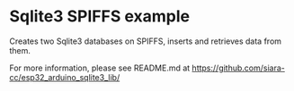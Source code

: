# Sqlite3 SPIFFS example

Creates two Sqlite3 databases on SPIFFS, inserts and retrieves data from them.

For more information, please see README.md at https://github.com/siara-cc/esp32_arduino_sqlite3_lib/
